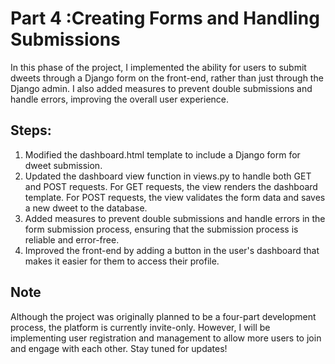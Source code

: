 # Part 4 :Creating Forms and Handling Submissions

In this phase of the project, I implemented the ability for users to submit dweets through a Django form on the front-end, rather than just through the Django admin. I also added measures to prevent double submissions and handle errors, improving the overall user experience.

## Steps:
1. Modified the dashboard.html template to include a Django form for dweet submission.
2. Updated the dashboard view function in views.py to handle both GET and POST requests. For GET requests, the view renders the dashboard template. For POST requests, the view validates the form data and saves a new dweet to the database.
3. Added measures to prevent double submissions and handle errors in the form submission process, ensuring that the submission process is reliable and error-free.
4. Improved the front-end by adding a button in the user's dashboard that makes it easier for them to access their profile.

## Note
Although the project was originally planned to be a four-part development process, the platform is currently invite-only. However, I will be implementing user registration and management to allow more users to join and engage with each other. Stay tuned for updates!
